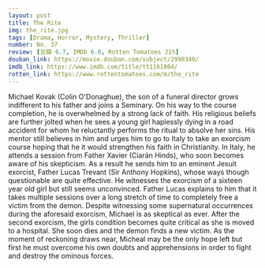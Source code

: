 ```yaml
---
layout: post 
title: The Rite
img: the_rite.jpg
tags: [Drama, Horror, Mystery, Thriller]
number: No. 37
review: [豆瓣 6.7, IMDb 6.0, Rotten Tomatoes 21%]
douban_link: https://movie.douban.com/subject/2998340/
imdb_link: https://www.imdb.com/title/tt1161864/
rotten_link: https://www.rottentomatoes.com/m/the_rite
---
```


Michael Kovak (Colin O'Donaghue), the son of a funeral director grows indifferent to his father and joins a Seminary. On his way to the course completion, he is overwhelmed by a strong lack of faith. His religious beliefs are further jolted when he sees a young girl haplessly dying in a road accident for whom he reluctantly performs the ritual to absolve her sins. His mentor still believes in him and urges him to go to Italy to take an exorcism course hoping that he it would strengthen his faith in Christianity. In Italy, he attends a session from Father Xavier (Ciarán Hinds), who soon becomes aware of his skepticism. As a result he sends him to an eminent Jesuit exorcist, Father Lucas Trevant (Sir Anthony Hopkins), whose ways though questionable are quite effective. He witnesses the exorcism of a sixteen year old girl but still seems unconvinced. Father Lucas explains to him that it takes multiple sessions over a long stretch of time to completely free a victim from the demon. Despite witnessing some supernatural occurrences during the aforesaid exorcism, Michael is as skeptical as ever. After the second exorcism, the girls condition becomes quite critical as she is moved to a hospital. She soon dies and the demon finds a new victim. As the moment of reckoning draws near, Micheal may be the only hope left but first he must overcome his own doubts and apprehensions in order to fight and destroy the ominous forces.